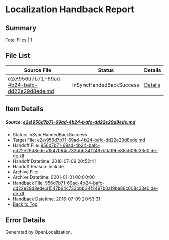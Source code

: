 # <a name='report-top'></a> Localization Handback Report

## Summary
 Total Files | 1

## File List
 Source File | Status | Details 
 ----------- | ------ | ------- 
 [e2e\956d7b71-69ad-4b24-bafc-dd22e29d8ede.md](https://github.com/OpenLocalizationTestOrg/oltest/blob/3e24d995a55dc698afe2551679ef570922749084/e2e/956d7b71-69ad-4b24-bafc-dd22e29d8ede.md) | InSyncHandedBackSuccess | [Details](#10edf91266b2c96dc9fef8072a5f1a6ed95eecdf5)

## Item Details
##### <a name='10edf91266b2c96dc9fef8072a5f1a6ed95eecdf5'></a> Source: [e2e\956d7b71-69ad-4b24-bafc-dd22e29d8ede.md](https://github.com/OpenLocalizationTestOrg/oltest/blob/3e24d995a55dc698afe2551679ef570922749084/e2e/956d7b71-69ad-4b24-bafc-dd22e29d8ede.md)
* Status: InSyncHandedBackSuccess
* Target File: [e2e\956d7b71-69ad-4b24-bafc-dd22e29d8ede.md](https://github.com/OpenLocalizationTestOrg/oltest-dede-fly/blob/827e01b0711c3bb3fd48563bff7b5f504760914b/e2e/956d7b71-69ad-4b24-bafc-dd22e29d8ede.md)
* Handoff File: [956d7b71-69ad-4b24-bafc-dd22e29d8ede.a1547b64c733bbb34f2497b0a19be88c608c33e0.de-de.xlf](https://github.com/OpenLocalizationTestOrg/olhandoff-e2e/blob/16a977665518e2c5a0b9ba83e2efb6fc0ea12eb9/ol-handoff/OpenLocalizationTestOrg/oltest-dede-fly/ci/ht/956d7b71-69ad-4b24-bafc-dd22e29d8ede.a1547b64c733bbb34f2497b0a19be88c608c33e0.de-de.xlf)
* Handoff Datetime: 2016-07-09 20:52:41
* Handoff Reason: Include
* Archive File: 
* Archive Datetime: 0001-01-01 00:00:00
* Handback File: [956d7b71-69ad-4b24-bafc-dd22e29d8ede.a1547b64c733bbb34f2497b0a19be88c608c33e0.de-de.xlf](https://github.com/OpenLocalizationTestOrg/olhandback-e2e/blob/99d0c55705e681e4df65ad09f0e92cc78038476b/ol-handback/OpenLocalizationTestOrg/oltest-dede-fly/ci/ht/956d7b71-69ad-4b24-bafc-dd22e29d8ede.a1547b64c733bbb34f2497b0a19be88c608c33e0.de-de.xlf)
* Handback Datetime: 2016-07-09 20:53:31
* [Back to Top](#report-top)


## Error Details

Generated by OpenLocalization.
